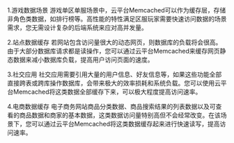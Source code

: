 ﻿1.游戏数据场景
游戏单区单服场景中，云平台Memcached可以作为缓存层，存储非角色类数据，如排行榜等。高性能的特性满足区服玩家需要快速访问数据的场景需求，您无需设计复杂的后端系统来应对高并发量。

2.站点数据缓存
若网站包含访问量很大的动态网页，则数据库的负载将会很高。由于大部分数据库请求都是读操作，您可以通过云平台Memcached来缓存网页静态数据来减小数据库负载，提高用户访问页面的速度。

3.社交应用
社交应用需要引用大量的用户信息、好友信息等，如果这些功能全部直接跨表或跨库操作数据库，会带来极大的效率损耗和系统负载。您可以使用云平台Memcached将这类数据全部缓存下来，可以极大程度提高访问速率。

4.电商数据缓存
电子商务网站商品分类数据、商品搜索结果的列表数据以及可查看的商品数据和商家的基本数据，这类数据访问量特别高但不会经常改变。在该场景下，您可以通过云平台Memcached将这类数据缓存起来进行快速读写，提高访问速率。
